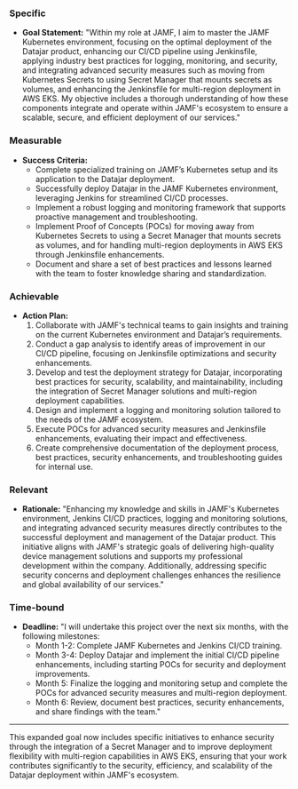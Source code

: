 
### Specific

- **Goal Statement:** "Within my role at JAMF, I aim to master the JAMF Kubernetes environment, focusing on the optimal deployment of the Datajar product, enhancing our CI/CD pipeline using Jenkinsfile, applying industry best practices for logging, monitoring, and security, and integrating advanced security measures such as moving from Kubernetes Secrets to using Secret Manager that mounts secrets as volumes, and enhancing the Jenkinsfile for multi-region deployment in AWS EKS. My objective includes a thorough understanding of how these components integrate and operate within JAMF's ecosystem to ensure a scalable, secure, and efficient deployment of our services."

### Measurable

- **Success Criteria:**
    - Complete specialized training on JAMF’s Kubernetes setup and its application to the Datajar deployment.
    - Successfully deploy Datajar in the JAMF Kubernetes environment, leveraging Jenkins for streamlined CI/CD processes.
    - Implement a robust logging and monitoring framework that supports proactive management and troubleshooting.
    - Implement Proof of Concepts (POCs) for moving away from Kubernetes Secrets to using a Secret Manager that mounts secrets as volumes, and for handling multi-region deployments in AWS EKS through Jenkinsfile enhancements.
    - Document and share a set of best practices and lessons learned with the team to foster knowledge sharing and standardization.

### Achievable

- **Action Plan:**
    1. Collaborate with JAMF's technical teams to gain insights and training on the current Kubernetes environment and Datajar’s requirements.
    2. Conduct a gap analysis to identify areas of improvement in our CI/CD pipeline, focusing on Jenkinsfile optimizations and security enhancements.
    3. Develop and test the deployment strategy for Datajar, incorporating best practices for security, scalability, and maintainability, including the integration of Secret Manager solutions and multi-region deployment capabilities.
    4. Design and implement a logging and monitoring solution tailored to the needs of the JAMF ecosystem.
    5. Execute POCs for advanced security measures and Jenkinsfile enhancements, evaluating their impact and effectiveness.
    6. Create comprehensive documentation of the deployment process, best practices, security enhancements, and troubleshooting guides for internal use.

### Relevant

- **Rationale:** "Enhancing my knowledge and skills in JAMF's Kubernetes environment, Jenkins CI/CD practices, logging and monitoring solutions, and integrating advanced security measures directly contributes to the successful deployment and management of the Datajar product. This initiative aligns with JAMF's strategic goals of delivering high-quality device management solutions and supports my professional development within the company. Additionally, addressing specific security concerns and deployment challenges enhances the resilience and global availability of our services."

### Time-bound

- **Deadline:** "I will undertake this project over the next six months, with the following milestones:
    - Month 1-2: Complete JAMF Kubernetes and Jenkins CI/CD training.
    - Month 3-4: Deploy Datajar and implement the initial CI/CD pipeline enhancements, including starting POCs for security and deployment improvements.
    - Month 5: Finalize the logging and monitoring setup and complete the POCs for advanced security measures and multi-region deployment.
    - Month 6: Review, document best practices, security enhancements, and share findings with the team."

---

This expanded goal now includes specific initiatives to enhance security through the integration of a Secret Manager and to improve deployment flexibility with multi-region capabilities in AWS EKS, ensuring that your work contributes significantly to the security, efficiency, and scalability of the Datajar deployment within JAMF's ecosystem.
